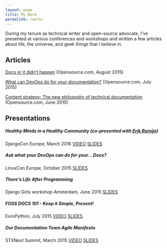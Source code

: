 ```yaml
---
layout: page
title: My Work
permalink: /work/
---
```


During my tenure as technical writer and open-source advocate, I've presented at various
conferences and workshops and written a few articles about life, the universe, and geek things
that I believe in.

## Articles

[Docs or it didn’t happen](https://opensource.com/business/15/8/docs-or-it-didnt-happen) (Opensource.com, August 2015)

[What can DevOps do for your documentation?](https://opensource.com/business/15/7/documentation-devops) (Opensource.com, July 2015)

[Content strategy: The new philosophy of technical documentation](https://opensource.com/business/15/6/documentation-content-strategy) (Opensource.com, June 2015)

## Presentations

##### Healthy Minds in a Healthy Community (co-presented with [Erik Romijn](https://twitter.com/erikpub))

DjangoCon Europe, March 2016 [VIDEO](https://opbeat.com/events/djangocon-eu-2016/) [SLIDES](https://github.com/erikr/well-being)

##### Ask what your DevOps can do for your... Docs?
LinuxCon Europe, October 2015 [SLIDES](https://speakerdeck.com/thatdocslady/ask-what-your-devops-can-do-for-your-dot-dot-dot-docs)

##### There's Life After Programming
Django Girls workshop Amsterdam, June 2015 [SLIDES](https://speakerdeck.com/thatdocslady/theres-life-after-programming)

##### FOSS DOCS 101 - Keep it Simple, Present!
EuroPython, July 2015 [VIDEO](https://youtu.be/FopnpwK6ALw) [SLIDES](https://speakerdeck.com/thatdocslady/foss-docs-101-keep-it-simple-present)

##### Our Documentation Team Agile Manifesto
STXNext Summit, March 2015 [VIDEO](https://youtu.be/kOHwwsckRmE) [SLIDES](https://speakerdeck.com/thatdocslady/our-documentation-team-agile-manifesto)
